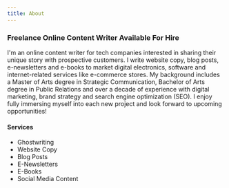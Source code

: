 ```yaml
---
title: About
---
```

### Freelance Online Content Writer Available For Hire

I'm an online content writer for tech companies interested in sharing their unique story with prospective customers. I write website copy, blog posts, e-newsletters and e-books to market digital electronics, software and internet-related services like e-commerce stores. My background includes a Master of Arts degree in Strategic Communication, Bachelor of Arts degree in Public Relations and over a decade of experience with digital marketing, brand strategy and search engine optimization (SEO). I enjoy fully immersing myself into each new project and look forward to upcoming opportunities!

#### Services

* Ghostwriting
* Website Copy
* Blog Posts
* E-Newsletters
* E-Books
* Social Media Content